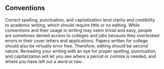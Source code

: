 ## Conventions

Correct spelling, punctuation, and capitalization lend clarity and credibility to academic writing, which should require little or no editing.
While conventions and their usage in writing may seem trivial and easy, people are sometimes denied access to colleges and jobs because they overlooked errors in their cover letters and applications. Papers written for college should also be virtually error free. Therefore, editing should be second nature. Rereading your writing with an eye for proper spelling, punctuation, and capitalization will let you see where a period or comma is needed, and where you have left out a word or two. 
